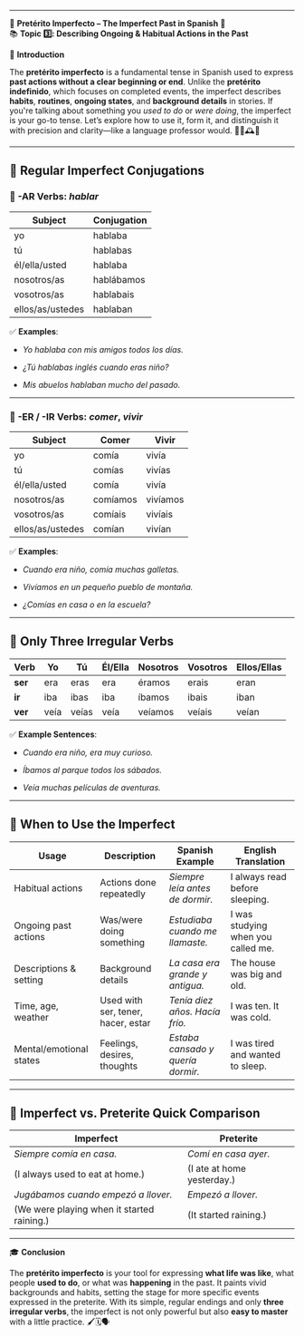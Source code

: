 
---
🌟 **Pretérito Imperfecto – The Imperfect Past in Spanish** 🌟  
📚 **Topic 3️⃣: Describing Ongoing & Habitual Actions in the Past**

📘 **Introduction**

The **pretérito imperfecto** is a fundamental tense in Spanish used to express **past actions without a clear beginning or end**. Unlike the **pretérito indefinido**, which focuses on completed events, the imperfect describes **habits**, **routines**, **ongoing states**, and **background details** in stories. If you're talking about something you _used to do_ or _were doing_, the imperfect is your go-to tense. Let’s explore how to use it, form it, and distinguish it with precision and clarity—like a language professor would. 🧑‍🏫🕰️🎨

---

## 🧱 **Regular Imperfect Conjugations**

### 🔸 **-AR Verbs: _hablar_**

|Subject|Conjugation|
|---|---|
|yo|hablaba|
|tú|hablabas|
|él/ella/usted|hablaba|
|nosotros/as|hablábamos|
|vosotros/as|hablabais|
|ellos/as/ustedes|hablaban|

✅ **Examples**:

- _Yo hablaba con mis amigos todos los días._
    
- _¿Tú hablabas inglés cuando eras niño?_
    
- _Mis abuelos hablaban mucho del pasado._
    

---

### 🔹 **-ER / -IR Verbs: _comer_, _vivir_**

|Subject|Comer|Vivir|
|---|---|---|
|yo|comía|vivía|
|tú|comías|vivías|
|él/ella/usted|comía|vivía|
|nosotros/as|comíamos|vivíamos|
|vosotros/as|comíais|vivíais|
|ellos/as/ustedes|comían|vivían|

✅ **Examples**:

- _Cuando era niño, comía muchas galletas._
    
- _Vivíamos en un pequeño pueblo de montaña._
    
- _¿Comías en casa o en la escuela?_
    

---

## 🔴 **Only Three Irregular Verbs**

|Verb|Yo|Tú|Él/Ella|Nosotros|Vosotros|Ellos/Ellas|
|---|---|---|---|---|---|---|
|**ser**|era|eras|era|éramos|erais|eran|
|**ir**|iba|ibas|iba|íbamos|ibais|iban|
|**ver**|veía|veías|veía|veíamos|veíais|veían|

✅ **Example Sentences**:

- _Cuando era niño, era muy curioso._
    
- _Íbamos al parque todos los sábados._
    
- _Veía muchas películas de aventuras._
    

---

## 📌 **When to Use the Imperfect**

|Usage|Description|Spanish Example|English Translation|
|---|---|---|---|
|Habitual actions|Actions done repeatedly|_Siempre leía antes de dormir._|I always read before sleeping.|
|Ongoing past actions|Was/were doing something|_Estudiaba cuando me llamaste._|I was studying when you called me.|
|Descriptions & setting|Background details|_La casa era grande y antigua._|The house was big and old.|
|Time, age, weather|Used with ser, tener, hacer, estar|_Tenía diez años. Hacía frío._|I was ten. It was cold.|
|Mental/emotional states|Feelings, desires, thoughts|_Estaba cansado y quería dormir._|I was tired and wanted to sleep.|

---

## 🔁 **Imperfect vs. Preterite Quick Comparison**

|Imperfect|Preterite|
|---|---|
|_Siempre comía en casa._|_Comí en casa ayer._|
|(I always used to eat at home.)|(I ate at home yesterday.)|
|_Jugábamos cuando empezó a llover._|_Empezó a llover._|
|(We were playing when it started raining.)|(It started raining.)|

---

🎓 **Conclusion**

The **pretérito imperfecto** is your tool for expressing **what life was like**, what people **used to do**, or what was **happening** in the past. It paints vivid backgrounds and habits, setting the stage for more specific events expressed in the preterite. With its simple, regular endings and only **three irregular verbs**, the imperfect is not only powerful but also **easy to master** with a little practice. 🖌️🗓️🗣️